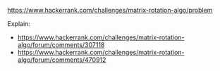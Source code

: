 https://www.hackerrank.com/challenges/matrix-rotation-algo/problem

Explain:
- https://www.hackerrank.com/challenges/matrix-rotation-algo/forum/comments/307118
- https://www.hackerrank.com/challenges/matrix-rotation-algo/forum/comments/470912
